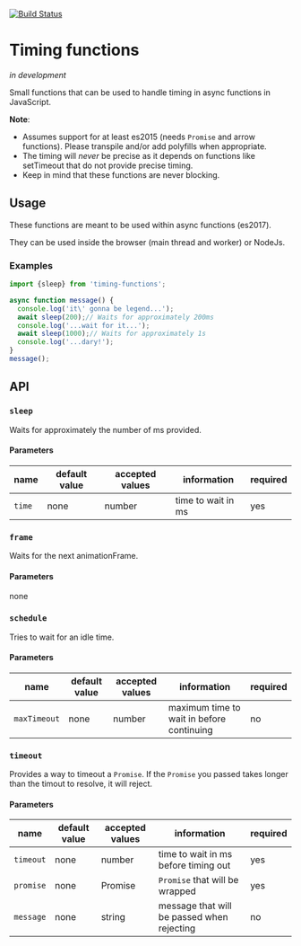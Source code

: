 [![Build Status](https://travis-ci.org/aurel-l/timing-functions.svg?branch=master)](https://travis-ci.org/aurel-l/timing-functions)

Timing functions
=======================

_in development_

Small functions that can be used to handle timing in async functions in
JavaScript.

**Note**:
 - Assumes support for at least es2015 (needs `Promise` and arrow functions).
Please transpile and/or add polyfills when appropriate.
 - The timing will *never* be precise as it depends on functions like setTimeout
that do not provide precise timing.
 - Keep in mind that these functions are never blocking.

## Usage
These functions are meant to be used within async functions (es2017).

They can be used inside the browser (main thread and worker) or NodeJs.

### Examples
```js
import {sleep} from 'timing-functions';

async function message() {
  console.log('it\' gonna be legend...');
  await sleep(200);// Waits for approximately 200ms
  console.log('...wait for it...');
  await sleep(1000);// Waits for approximately 1s
  console.log('...dary!');
}
message();
```

## API

### `sleep`
Waits for approximately the number of ms provided.

#### Parameters

|name|default value|accepted values|information|required|
|----|-------------|---------------|-----------|--------|
|`time`|none|number|time to wait in ms|yes|

### `frame`
Waits for the next animationFrame.

#### Parameters

none

### `schedule`
Tries to wait for an idle time.

#### Parameters

|name|default value|accepted values|information|required|
|----|-------------|---------------|-----------|--------|
|`maxTimeout`|none|number|maximum time to wait in before continuing|no|

### `timeout`
Provides a way to timeout a `Promise`. If the `Promise` you passed takes longer
than the timout to resolve, it will reject.

#### Parameters

|name|default value|accepted values|information|required|
|----|-------------|---------------|-----------|--------|
|`timeout`|none|number|time to wait in ms before timing out|yes|
|`promise`|none|Promise|`Promise` that will be wrapped|yes|
|`message`|none|string|message that will be passed when rejecting|no|

